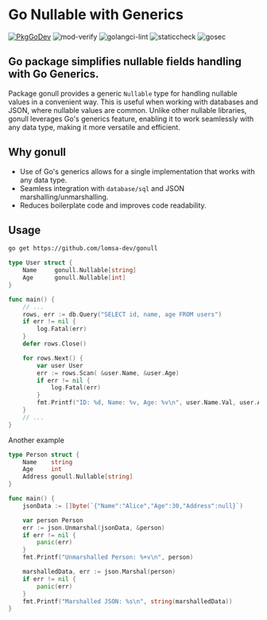 # Go Nullable with Generics

[![PkgGoDev](https://pkg.go.dev/badge/lomsa-dev/gonull)](https://pkg.go.dev/lomsa-dev/gonull) ![mod-verify](https://github.com/lomsa-dev/gonull/workflows/mod-verify/badge.svg) ![golangci-lint](https://github.com/lomsa-dev/gonull/workflows/golangci-lint/badge.svg) ![staticcheck](https://github.com/lomsa-dev/gonull/workflows/staticcheck/badge.svg) ![gosec](https://github.com/lomsa-dev/gonull/workflows/gosec/badge.svg)

## Go package simplifies nullable fields handling with Go Generics.

Package gonull provides a generic `Nullable` type for handling nullable values in a convenient way.
This is useful when working with databases and JSON, where nullable values are common.
Unlike other nullable libraries, gonull leverages Go's generics feature, enabling it to work seamlessly with any data type, making it more versatile and efficient.

## Why gonull

- Use of Go's generics allows for a single implementation that works with any data type.
- Seamless integration with `database/sql` and JSON marshalling/unmarshalling.
- Reduces boilerplate code and improves code readability.

## Usage

```bash
go get https://github.com/lomsa-dev/gonull
```

```go
type User struct {
	Name     gonull.Nullable[string]
	Age      gonull.Nullable[int]
}

func main() {
    // ...
	rows, err := db.Query("SELECT id, name, age FROM users")
	if err != nil {
		log.Fatal(err)
	}
	defer rows.Close()

	for rows.Next() {
		var user User
		err := rows.Scan( &user.Name, &user.Age)
		if err != nil {
			log.Fatal(err)
		}
		fmt.Printf("ID: %d, Name: %v, Age: %v\n", user.Name.Val, user.Age.Val)
	}
    // ...
}
```

Another example

```go
type Person struct {
	Name    string
	Age     int
	Address gonull.Nullable[string]
}

func main() {
	jsonData := []byte(`{"Name":"Alice","Age":30,"Address":null}`)

	var person Person
	err := json.Unmarshal(jsonData, &person)
	if err != nil {
		panic(err)
	}
	fmt.Printf("Unmarshalled Person: %+v\n", person)

	marshalledData, err := json.Marshal(person)
	if err != nil {
		panic(err)
	}
	fmt.Printf("Marshalled JSON: %s\n", string(marshalledData))
}
```
